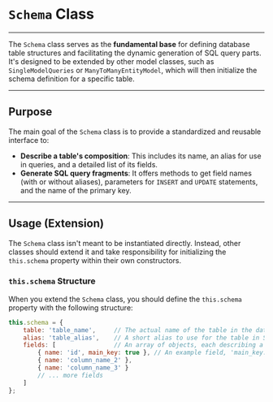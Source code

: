 # `Schema` Class

---

The `Schema` class serves as the **fundamental base** for defining database table structures and facilitating the dynamic generation of SQL query parts. It's designed to be extended by other model classes, such as `SingleModelQueries` or `ManyToManyEntityModel`, which will then initialize the schema definition for a specific table.

---

## Purpose

The main goal of the `Schema` class is to provide a standardized and reusable interface to:

* **Describe a table's composition**: This includes its name, an alias for use in queries, and a detailed list of its fields.
* **Generate SQL query fragments**: It offers methods to get field names (with or without aliases), parameters for `INSERT` and `UPDATE` statements, and the name of the primary key.

---

## Usage (Extension)

The `Schema` class isn't meant to be instantiated directly. Instead, other classes should extend it and take responsibility for initializing the `this.schema` property within their own constructors.

### `this.schema` Structure

When you extend the `Schema` class, you should define the `this.schema` property with the following structure:

```javascript
this.schema = {
    table: 'table_name',     // The actual name of the table in the database
    alias: 'table_alias',    // A short alias to use for the table in SQL queries (e.g., 'usr' for 'users')
    fields: [                // An array of objects, each describing a field
        { name: 'id', main_key: true }, // An example field, 'main_key: true' for the primary key
        { name: 'column_name_2' },
        { name: 'column_name_3' }
        // ... more fields
    ]
};